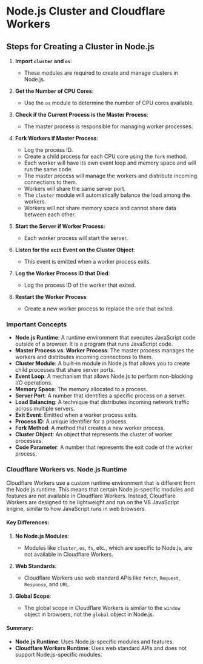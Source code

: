 # Node.js Cluster and Cloudflare Workers

## Steps for Creating a Cluster in Node.js

1. **Import `cluster` and `os`**:
   - These modules are required to create and manage clusters in Node.js.

2. **Get the Number of CPU Cores**:
   - Use the `os` module to determine the number of CPU cores available.

3. **Check if the Current Process is the Master Process**:
   - The master process is responsible for managing worker processes.

4. **Fork Workers if Master Process**:
   - Log the process ID.
   - Create a child process for each CPU core using the `fork` method.
   - Each worker will have its own event loop and memory space and will run the same code.
   - The master process will manage the workers and distribute incoming connections to them.
   - Workers will share the same server port.
   - The `cluster` module will automatically balance the load among the workers.
   - Workers will not share memory space and cannot share data between each other.

5. **Start the Server if Worker Process**:
   - Each worker process will start the server.

6. **Listen for the `exit` Event on the Cluster Object**:
   - This event is emitted when a worker process exits.

7. **Log the Worker Process ID that Died**:
   - Log the process ID of the worker that exited.

8. **Restart the Worker Process**:
   - Create a new worker process to replace the one that exited.

### Important Concepts

- **Node.js Runtime**: A runtime environment that executes JavaScript code outside of a browser. It is a program that runs JavaScript code.
- **Master Process vs. Worker Process**: The master process manages the workers and distributes incoming connections to them.
- **Cluster Module**: A built-in module in Node.js that allows you to create child processes that share server ports.
- **Event Loop**: A mechanism that allows Node.js to perform non-blocking I/O operations.
- **Memory Space**: The memory allocated to a process.
- **Server Port**: A number that identifies a specific process on a server.
- **Load Balancing**: A technique that distributes incoming network traffic across multiple servers.
- **Exit Event**: Emitted when a worker process exits.
- **Process ID**: A unique identifier for a process.
- **Fork Method**: A method that creates a new worker process.
- **Cluster Object**: An object that represents the cluster of worker processes.
- **Code Parameter**: A number that represents the exit code of the worker process.

### Cloudflare Workers vs. Node.js Runtime

Cloudflare Workers use a custom runtime environment that is different from the Node.js runtime. This means that certain Node.js-specific modules and features are not available in Cloudflare Workers. Instead, Cloudflare Workers are designed to be lightweight and run on the V8 JavaScript engine, similar to how JavaScript runs in web browsers.

#### Key Differences:

1. **No Node.js Modules**:
   - Modules like `cluster`, `os`, `fs`, etc., which are specific to Node.js, are not available in Cloudflare Workers.

2. **Web Standards**:
   - Cloudflare Workers use web standard APIs like `fetch`, `Request`, `Response`, and `URL`.

3. **Global Scope**:
   - The global scope in Cloudflare Workers is similar to the `window` object in browsers, not the `global` object in Node.js.

#### Summary:

- **Node.js Runtime**: Uses Node.js-specific modules and features.
- **Cloudflare Workers Runtime**: Uses web standard APIs and does not support Node.js-specific modules.